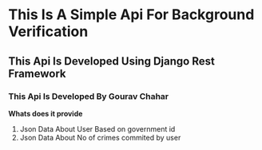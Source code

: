# This Is A Simple Api For Background Verification
## This Api Is Developed Using Django Rest Framework
### This Api Is Developed By Gourav Chahar
**Whats does it provide**
1. Json Data About User Based on government id
2. Json Data About No of crimes commited by user